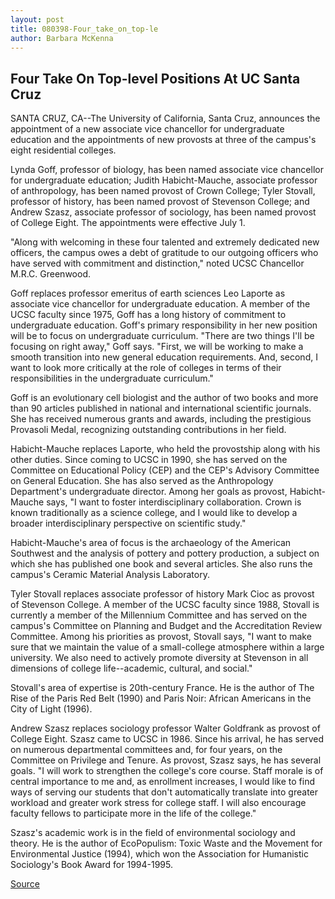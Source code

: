```yaml
---
layout: post
title: 080398-Four_take_on_top-le
author: Barbara McKenna
---
```


## Four Take On Top-level Positions At UC Santa Cruz

SANTA CRUZ, CA--The University of California, Santa Cruz, announces the appointment of a new associate vice chancellor for undergraduate education and the appointments of new provosts at three of the campus's eight residential colleges.

Lynda Goff, professor of biology, has been named associate vice chancellor for undergraduate education; Judith Habicht-Mauche, associate professor of anthropology, has been named provost of Crown College; Tyler Stovall, professor of history, has been named provost of Stevenson College; and Andrew Szasz, associate professor of sociology, has been named provost of College Eight. The appointments were effective July 1.

"Along with welcoming in these four talented and extremely dedicated new officers, the campus owes a debt of gratitude to our outgoing officers who have served with commitment and distinction," noted UCSC Chancellor M.R.C. Greenwood.

Goff replaces professor emeritus of earth sciences Leo Laporte as associate vice chancellor for undergraduate education. A member of the UCSC faculty since 1975, Goff has a long history of commitment to undergraduate education. Goff's primary responsibility in her new position will be to focus on undergraduate curriculum. "There are two things I'll be focusing on right away," Goff says. "First, we will be working to make a smooth transition into new general education requirements. And, second, I want to look more critically at the role of colleges in terms of their responsibilities in the undergraduate curriculum."

Goff is an evolutionary cell biologist and the author of two books and more than 90 articles published in national and international scientific journals. She has received numerous grants and awards, including the prestigious Provasoli Medal, recognizing outstanding contributions in her field.

Habicht-Mauche replaces Laporte, who held the provostship along with his other duties. Since coming to UCSC in 1990, she has served on the Committee on Educational Policy (CEP) and the CEP's Advisory Committee on General Education. She has also served as the Anthropology Department's undergraduate director. Among her goals as provost, Habicht-Mauche says, "I want to foster interdisciplinary collaboration. Crown is known traditionally as a science college, and I would like to develop a broader interdisciplinary perspective on scientific study."

Habicht-Mauche's area of focus is the archaeology of the American Southwest and the analysis of pottery and pottery production, a subject on which she has published one book and several articles. She also runs the campus's Ceramic Material Analysis Laboratory.

Tyler Stovall replaces associate professor of history Mark Cioc as provost of Stevenson College. A member of the UCSC faculty since 1988, Stovall is currently a member of the Millennium Committee and has served on the campus's Committee on Planning and Budget and the Accreditation Review Committee. Among his priorities as provost, Stovall says, "I want to make sure that we maintain the value of a small-college atmosphere within a large university. We also need to actively promote diversity at Stevenson in all dimensions of college life--academic, cultural, and social."

Stovall's area of expertise is 20th-century France. He is the author of The Rise of the Paris Red Belt (1990) and Paris Noir: African Americans in the City of Light (1996).

Andrew Szasz replaces sociology professor Walter Goldfrank as provost of College Eight. Szasz came to UCSC in 1986. Since his arrival, he has served on numerous departmental committees and, for four years, on the Committee on Privilege and Tenure. As provost, Szasz says, he has several goals. "I will work to strengthen the college's core course. Staff morale is of central importance to me and, as enrollment increases, I would like to find ways of serving our students that don't automatically translate into greater workload and greater work stress for college staff. I will also encourage faculty fellows to participate more in the life of the college."

Szasz's academic work is in the field of environmental sociology and theory. He is the author of EcoPopulism: Toxic Waste and the Movement for Environmental Justice (1994), which won the Association for Humanistic Sociology's Book Award for 1994-1995.

[Source](http://www1.ucsc.edu/news_events/press_releases/archive/98-99/08-98/080398-Four_take_on_top-le.html "Permalink to 080398-Four_take_on_top-le")